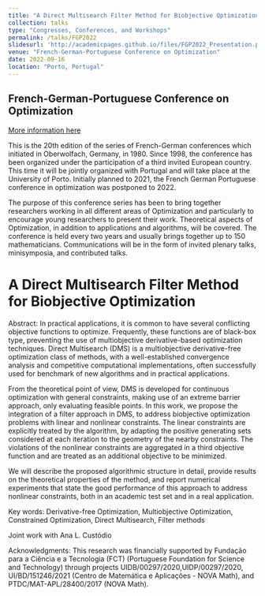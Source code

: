 ```yaml
---
title: "A Direct Multisearch Filter Method for Biobjective Optimization"
collection: talks
type: "Congresses, Conferences, and Workshops"
permalink: /talks/FGP2022
slidesurl: 'http://academicpages.github.io/files/FGP2022_Presentation.pdf'
venue: "French-German-Portuguese Conference on Optimization"
date: 2022-09-16
location: "Porto, Portugal"
---
```


## French-German-Portuguese Conference on Optimization
[More information here](https://paginas.fe.up.pt/~fgp22/)

This is the 20th edition of the series of French-German conferences which initiated in Oberwolfach, Germany, in 1980. Since 1998, the conference has been organized under the participation of a third invited European country. This time it will be jointly organized with Portugal and will take place at the University of Porto. Initially planned to 2021, the French German Portuguese conference in optimization was postponed to 2022.

The purpose of this conference series has been to bring together researchers working in all different areas of Optimization and particularly to encourage young researchers to present their work. Theoretical aspects of Optimization, in addition to applications and algorithms, will be covered. The conference is held every two years and usually brings together up to 150 mathematicians. Communications will be in the form of invited plenary talks, minisymposia, and contributed talks.


A Direct Multisearch Filter Method for Biobjective Optimization
=====
Abstract: In practical applications, it is common to have several conflicting objective functions to optimize. Frequently, these functions are of black-box type, preventing the use of multiobjective derivative-based optimization techniques. Direct Multisearch (DMS) is a multiobjective derivative-free optimization class of methods, with a well-established convergence analysis and competitive computational implementations, often successfully used for benchmark of new algorithms and in practical applications.

From the theoretical point of view, DMS is developed for continuous optimization with general constraints, making use of an extreme barrier approach, only evaluating feasible points. In this work, we propose the integration of a filter approach in DMS, to address biobjective optimization problems with linear and nonlinear constraints. The linear constraints are explicitly treated by the algorithm, by adapting the positive generating sets considered at each iteration to the geometry of the nearby constraints. The violations of the nonlinear constraints are aggregated in a third objective function and are treated as an additional objective to be minimized. 

We will describe the proposed algorithmic structure in detail, provide results on the theoretical properties of the method, and report numerical experiments that state the good performance of this approach to address nonlinear constraints, both in an academic test set and in a real application.

Key words: Derivative-free Optimization, Multiobjective Optimization, Constrained Optimization, Direct Multisearch, Filter methods

Joint work with Ana L. Custódio

Acknowledgments: This research was financially supported by Fundação para a Ciência e a Tecnologia (FCT) (Portuguese Foundation for Science and Technology) through projects UIDB/00297/2020,UIDP/00297/2020, UI/BD/151246/2021 (Centro de Matemática e Aplicações - NOVA Math), and PTDC/MAT-APL/28400/2017 (NOVA Math).